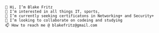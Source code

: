 


    👋 Hi, I’m Blake Fritz
    👀 I’m interested in all things IT, sports,
    🌱 I’m currently seeking certificatons in Networking+ and Security+
    💞️ I’m looking to collaborate on codeing and studying
    📫 How to reach me @ blakefritz@gmail.com


